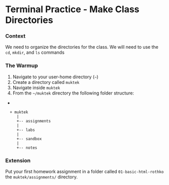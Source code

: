 # Terminal Practice - Make Class Directories

### Context
We need to organize the directories for the class. We will need to use the `cd`, `mkdir`, and `ls` commands

### The Warmup

1. Navigate to your user-home directory (`~`)
2. Create a directory called `muktek`
3. Navigate inside `muktek`
4. From the `~/muktek` directory the following folder structure:
  -
  ```
	+ muktek
	   |
	   +-- assignments
	   |
	   +-- labs
	   |  
	   +-- sandbox
	   |    
	   +-- notes
  ```



### Extension

Put your first homework assignment in a folder called `01-basic-html-rothko` the `muktek/assignments/` directory.
